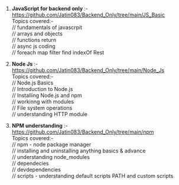 1. <B>JavaScript for backend only </B> :- https://github.com/Jatin083/Backend_Only/tree/main/JS_Basic</br>
Topics covered:- </br>
// fundamentals of javascrpit</br>
// arrays and objects </br>
// functions return</br>
// async js coding</br>
// foreach map filter find indexOf Rest</br>

2. <B>Node Js </B> :- https://github.com/Jatin083/Backend_Only/tree/main/Node_Js</br>
Topics covered:- </br>
// Node.js Basics</br>
// Introduction to Node.js</br>
// Installing Node.js and npm</br>
// workinng with modules</br>
// File system operations</br>
// understanding HTTP module</br>

3. <b>NPM understanding</b> :- https://github.com/Jatin083/Backend_Only/tree/main/npm</br>
Topics covered:- </br>
// npm - node package manager</br>
// installing and uninstalling anything basics & advance</br>
// understanding node_modules</br>
// dependecies</br>
// devdependencies</br>
// scripts - understanding default scripts PATH and custom scripts</br>

